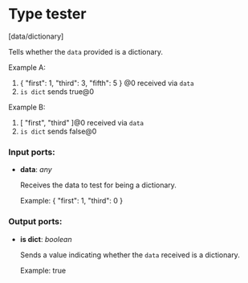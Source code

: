 # Type tester

[data/dictionary]

Tells whether the `data` provided is a dictionary.

Example A:
1. { "first": 1, "third": 3, "fifth": 5 } @0 received via `data`
4. `is dict` sends true@0

Example B:
1. [ "first", "third" ]@0 received via `data`
4. `is dict` sends false@0

### Input ports:

* __data__: _any_

    Receives the data to test for being a dictionary.
    
    Example:
    { "first": 1, "third": 0 }



### Output ports:

* __is dict__: _boolean_

    Sends a value indicating whether the `data` received is a dictionary.
    
    Example:
    true




